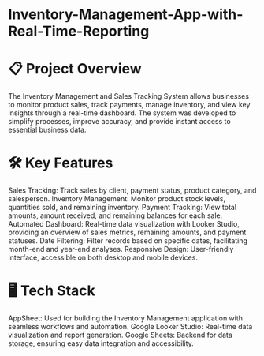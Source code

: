 # Inventory-Management-App-with-Real-Time-Reporting

# 📋 Project Overview

The Inventory Management and Sales Tracking System allows businesses to monitor product sales, track payments, manage inventory, and view key insights through a real-time dashboard. The system was developed to simplify processes, improve accuracy, and provide instant access to essential business data.

# 🛠️ Key Features
Sales Tracking: Track sales by client, payment status, product category, and salesperson.
Inventory Management: Monitor product stock levels, quantities sold, and remaining inventory.
Payment Tracking: View total amounts, amount received, and remaining balances for each sale.
Automated Dashboard: Real-time data visualization with Looker Studio, providing an overview of sales metrics, remaining amounts, and payment statuses.
Date Filtering: Filter records based on specific dates, facilitating month-end and year-end analyses.
Responsive Design: User-friendly interface, accessible on both desktop and mobile devices.

# 🖥️ Tech Stack
AppSheet: Used for building the Inventory Management application with seamless workflows and automation.
Google Looker Studio: Real-time data visualization and report generation.
Google Sheets: Backend for data storage, ensuring easy data integration and accessibility.
